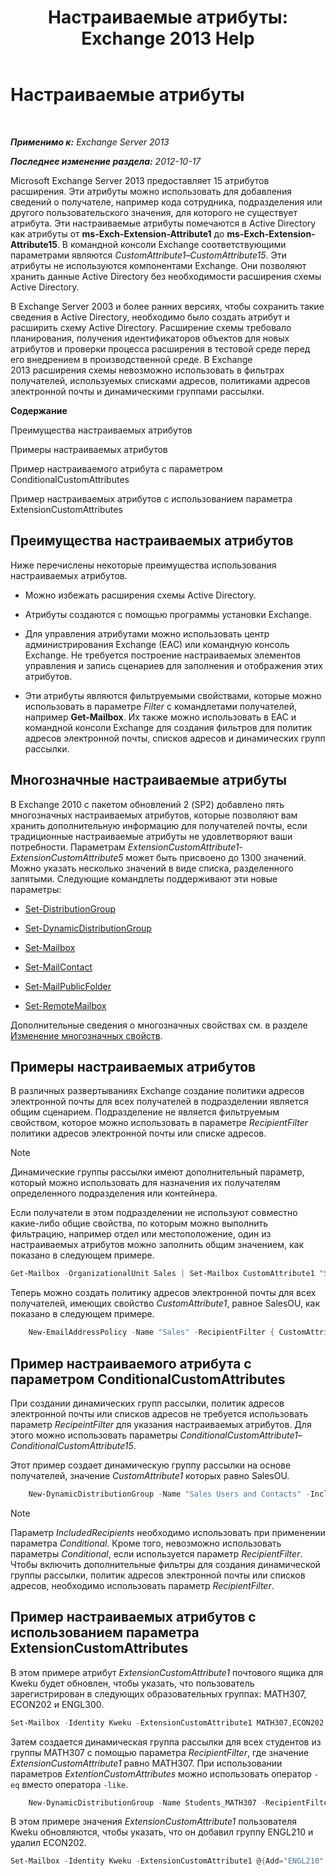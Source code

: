 ﻿---
title: 'Настраиваемые атрибуты: Exchange 2013 Help'
TOCTitle: Настраиваемые атрибуты
ms:assetid: 2b043878-0b34-4563-a9c2-28a9efa7447e
ms:mtpsurl: https://technet.microsoft.com/ru-ru/library/Ee423541(v=EXCHG.150)
ms:contentKeyID: 50487701
ms.date: 04/30/2018
mtps_version: v=EXCHG.150
ms.translationtype: HT
---

# Настраиваемые атрибуты

 

_**Применимо к:** Exchange Server 2013_

_**Последнее изменение раздела:** 2012-10-17_

Microsoft Exchange Server 2013 предоставляет 15 атрибутов расширения. Эти атрибуты можно использовать для добавления сведений о получателе, например кода сотрудника, подразделения или другого пользовательского значения, для которого не существует атрибута. Эти настраиваемые атрибуты помечаются в Active Directory как атрибуты от **ms-Exch-Extension-Attribute1** до **ms-Exch-Extension-Attribute15**. В командной консоли Exchange соответствующими параметрами являются *CustomAttribute1*–*CustomAttribute15*. Эти атрибуты не используются компонентами Exchange. Они позволяют хранить данные Active Directory без необходимости расширения схемы Active Directory.

В Exchange Server 2003 и более ранних версиях, чтобы сохранить такие сведения в Active Directory, необходимо было создать атрибут и расширить схему Active Directory. Расширение схемы требовало планирования, получения идентификаторов объектов для новых атрибутов и проверки процесса расширения в тестовой среде перед его внедрением в производственной среде. В Exchange 2013 расширения схемы невозможно использовать в фильтрах получателей, используемых списками адресов, политиками адресов электронной почты и динамическими группами рассылки.

**Содержание**

Преимущества настраиваемых атрибутов

Примеры настраиваемых атрибутов

Пример настраиваемого атрибута с параметром ConditionalCustomAttributes

Пример настраиваемых атрибутов с использованием параметра ExtensionCustomAttributes

## Преимущества настраиваемых атрибутов

Ниже перечислены некоторые преимущества использования настраиваемых атрибутов.

  - Можно избежать расширения схемы Active Directory.

  - Атрибуты создаются с помощью программы установки Exchange.

  - Для управления атрибутами можно использовать центр администрирования Exchange (EAC) или командную консоль Exchange. Не требуется построение настраиваемых элементов управления и запись сценариев для заполнения и отображения этих атрибутов.

  - Эти атрибуты являются фильтруемыми свойствами, которые можно использовать в параметре *Filter* с командлетами получателей, например **Get-Mailbox**. Их также можно использовать в EAC и командной консоли Exchange для создания фильтров для политик адресов электронной почты, списков адресов и динамических групп рассылки.

## Многозначные настраиваемые атрибуты

В Exchange 2010 с пакетом обновлений 2 (SP2) добавлено пять многозначных настраиваемых атрибутов, которые позволяют вам хранить дополнительную информацию для получателей почты, если традиционные настраиваемые атрибуты не удовлетворяют ваши потребности. Параметрам *ExtensionCustomAttribute1*-*ExtensionCustomAttribute5* может быть присвоено до 1300 значений. Можно указать несколько значений в виде списка, разделенного запятыми. Следующие командлеты поддерживают эти новые параметры:

  - [Set-DistributionGroup](https://technet.microsoft.com/ru-ru/library/bb124955\(v=exchg.150\))

  - [Set-DynamicDistributionGroup](https://technet.microsoft.com/ru-ru/library/bb123796\(v=exchg.150\))

  - [Set-Mailbox](https://technet.microsoft.com/ru-ru/library/bb123981\(v=exchg.150\))

  - [Set-MailContact](https://technet.microsoft.com/ru-ru/library/aa995950\(v=exchg.150\))

  - [Set-MailPublicFolder](https://technet.microsoft.com/ru-ru/library/bb123707\(v=exchg.150\))

  - [Set-RemoteMailbox](https://technet.microsoft.com/ru-ru/library/ff607302\(v=exchg.150\))

Дополнительные сведения о многозначных свойствах см. в разделе [Изменение многозначных свойств](modifying-multivalued-properties-exchange-2013-help.md).

## Примеры настраиваемых атрибутов

В различных развертываниях Exchange создание политики адресов электронной почты для всех получателей в подразделении является общим сценарием. Подразделение не является фильтруемым свойством, которое можно использовать в параметре *RecipientFilter* политики адресов электронной почты или списке адресов.

> [!NOTE]  
> Динамические группы рассылки имеют дополнительный параметр, который можно использовать для назначения их получателям определенного подразделения или контейнера.


Если получатели в этом подразделении не используют совместно какие-либо общие свойства, по которым можно выполнить фильтрацию, например отдел или местоположение, один из настраиваемых атрибутов можно заполнить общим значением, как показано в следующем примере.

```powershell
Get-Mailbox -OrganizationalUnit Sales | Set-Mailbox CustomAttribute1 "SalesOU"
```

Теперь можно создать политику адресов электронной почты для всех получателей, имеющих свойство *CustomAttribute1*, равное SalesOU, как показано в следующем примере.
```powershell
    New-EmailAddressPolicy -Name "Sales" -RecipientFilter { CustomAttribute1 -eq "SalesOU"} -EnabledEmailAddressTemplates "SMTP:%s%2g@sales.contoso.com"
```
## Пример настраиваемого атрибута с параметром ConditionalCustomAttributes

При создании динамических групп рассылки, политик адресов электронной почты или списков адресов не требуется использовать параметр *RecipeintFilter* для указания настраиваемых атрибутов. Для этого можно использовать параметры *ConditionalCustomAttribute1*–*ConditionalCustomAttribute15*.

Этот пример создает динамическую группу рассылки на основе получателей, значение *CustomAttribute1* которых равно SalesOU.
```powershell
    New-DynamicDistributionGroup -Name "Sales Users and Contacts" -IncludedRecipients "MailboxUsers,MailContacts" -ConditionalCustomAttribute1 "SalesOU"
```
> [!NOTE]  
> Параметр <em>IncludedRecipients</em> необходимо использовать при применении параметра <em>Conditional</em>. Кроме того, невозможно использовать параметры <em>Conditional</em>, если используется параметр <em>RecipientFilter</em>. Чтобы включить дополнительные фильтры для создания динамической группы рассылки, политик адресов электронной почты или списков адресов, необходимо использовать параметр <em>RecipientFilter</em>.


## Пример настраиваемых атрибутов с использованием параметра ExtensionCustomAttributes

В этом примере атрибут *ExtensionCustomAttribute1* почтового ящика для Kweku будет обновлен, чтобы указать, что пользователь зарегистрирован в следующих образовательных группах: MATH307, ECON202 и ENGL300.

```powershell
Set-Mailbox -Identity Kweku -ExtensionCustomAttribute1 MATH307,ECON202,ENGL300
```

Затем создается динамическая группа рассылки для всех студентов из группы MATH307 с помощью параметра *RecipientFilter*, где значение *ExtensionCustomAttribute1* равно MATH307. При использовании параметров *ExtentionCustomAttributes* можно использовать оператор `-eq` вместо оператора `-like`.
```powershell
    New-DynamicDistributionGroup -Name Students_MATH307 -RecipientFilter {ExtensionCustomAttribute1 -eq "MATH307"}
```
В этом примере значения *ExtensionCustomAttribute1* пользователя Kweku обновляются, чтобы указать, что он добавил группу ENGL210 и удалил ECON202.

```powershell
Set-Mailbox -Identity Kweku -ExtensionCustomAttribute1 @{Add="ENGL210"; Remove="ECON202"}
```

